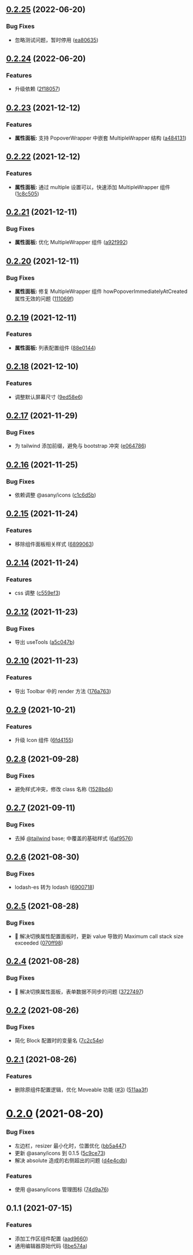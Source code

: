 ## [0.2.25](https://github.com/limaofeng/asany-editor/compare/v0.2.24...v0.2.25) (2022-06-20)


### Bug Fixes

* 忽略测试问题，暂时停用 ([ea80635](https://github.com/limaofeng/asany-editor/commit/ea806357224710eaafb800de27b5bf22e7597de9))



## [0.2.24](https://github.com/limaofeng/asany-editor/compare/v0.2.23...v0.2.24) (2022-06-20)


### Features

* 升级依赖 ([2f18057](https://github.com/limaofeng/asany-editor/commit/2f18057d5f5073b88d6f97a95e70306d1df883ac))



## [0.2.23](https://github.com/limaofeng/asany-editor/compare/v0.2.22...v0.2.23) (2021-12-12)


### Features

* **属性面板:** 支持 PopoverWrapper 中嵌套 MultipleWrapper 结构 ([a484131](https://github.com/limaofeng/asany-editor/commit/a4841315019ed224928275c8fca2e5ed86675aba))



## [0.2.22](https://github.com/limaofeng/asany-editor/compare/v0.2.21...v0.2.22) (2021-12-12)


### Features

* **属性面板:** 通过 multiple 设置可以，快速添加  MultipleWrapper 组件 ([1c8c505](https://github.com/limaofeng/asany-editor/commit/1c8c505f6d8889ded70483b34101ea81e1706b78))



## [0.2.21](https://github.com/limaofeng/asany-editor/compare/v0.2.20...v0.2.21) (2021-12-11)


### Bug Fixes

* **属性面板:** 优化 MultipleWrapper 组件 ([a92f992](https://github.com/limaofeng/asany-editor/commit/a92f992a48f0ce6ce3f2dcf0a581fae0580763d0))



## [0.2.20](https://github.com/limaofeng/asany-editor/compare/v0.2.19...v0.2.20) (2021-12-11)


### Bug Fixes

* **属性面板:** 修复 MultipleWrapper 组件 howPopoverImmediatelyAtCreated 属性无效的问题 ([111069f](https://github.com/limaofeng/asany-editor/commit/111069fe950fe38ff2783df286b7d42f961ec941))



## [0.2.19](https://github.com/limaofeng/asany-editor/compare/v0.2.18...v0.2.19) (2021-12-11)


### Features

* **属性面板:** 列表配置组件 ([88e0144](https://github.com/limaofeng/asany-editor/commit/88e01445be4d40b3191f19f8e1b512d1493e112f))



## [0.2.18](https://github.com/limaofeng/asany-editor/compare/v0.2.17...v0.2.18) (2021-12-10)


### Features

* 调整默认屏幕尺寸 ([9ed58e6](https://github.com/limaofeng/asany-editor/commit/9ed58e64e5cf183d1fb0e9ffd3fb82ab7ba7a185))



## [0.2.17](https://github.com/limaofeng/asany-editor/compare/v0.2.16...v0.2.17) (2021-11-29)


### Bug Fixes

* 为 tailwind 添加前缀，避免与 bootstrap 冲突 ([e064786](https://github.com/limaofeng/asany-editor/commit/e06478694f26fc5f693e05d305a88cbb68c154df))



## [0.2.16](https://github.com/limaofeng/asany-editor/compare/v0.2.15...v0.2.16) (2021-11-25)


### Bug Fixes

* 依赖调整 @asany/icons ([c1c6d5b](https://github.com/limaofeng/asany-editor/commit/c1c6d5b925363184503d5ebd48a3fc9bfc32df25))



## [0.2.15](https://github.com/limaofeng/asany-editor/compare/v0.2.14...v0.2.15) (2021-11-24)


### Features

* 移除组件面板相关样式 ([6899063](https://github.com/limaofeng/asany-editor/commit/68990636f7a754c22069255615d9c8df4143b92a))



## [0.2.14](https://github.com/limaofeng/asany-editor/compare/v0.2.12...v0.2.14) (2021-11-24)


### Features

* css 调整 ([c559ef3](https://github.com/limaofeng/asany-editor/commit/c559ef36a1797a9a31bce4f25fe00ed2b0fe87b3))

## [0.2.12](https://github.com/limaofeng/asany-editor/compare/v0.2.10...v0.2.12) (2021-11-23)


### Bug Fixes

* 导出 useTools ([a5c047b](https://github.com/limaofeng/asany-editor/commit/a5c047b0e7f206b886780979400169adde9e48ce))


## [0.2.10](https://github.com/limaofeng/asany-editor/compare/v0.2.9...v0.2.10) (2021-11-23)


### Features

* 导出 Toolbar 中的 render 方法 ([176a763](https://github.com/limaofeng/asany-editor/commit/176a7637f9a64b01b78c7c1a53ece2022224f07c))



## [0.2.9](https://github.com/limaofeng/asany-editor/compare/v0.2.8...v0.2.9) (2021-10-21)


### Features

* 升级 Icon 组件 ([6fd4155](https://github.com/limaofeng/asany-editor/commit/6fd415544300f6b551b3a2bb1bf55dd1c2e6e9ac))



## [0.2.8](https://github.com/limaofeng/asany-editor/compare/v0.2.7...v0.2.8) (2021-09-28)


### Bug Fixes

* 避免样式冲突，修改 class 名称 ([1528bd4](https://github.com/limaofeng/asany-editor/commit/1528bd4f87f42e4bb5f99c0497100770e2a73cb0))



## [0.2.7](https://github.com/limaofeng/asany-editor/compare/v0.2.6...v0.2.7) (2021-09-11)


### Bug Fixes

* 去掉 [@tailwind](https://github.com/tailwind) base; 中覆盖的基础样式 ([6af9576](https://github.com/limaofeng/asany-editor/commit/6af957659c6e839a60c524efcd9cc3d01ecb97c4))



## [0.2.6](https://github.com/limaofeng/asany-editor/compare/v0.2.5...v0.2.6) (2021-08-30)


### Bug Fixes

* lodash-es 转为 lodash ([6900718](https://github.com/limaofeng/asany-editor/commit/69007180ea9b1ac8b91d9c71d16c9b05349a884e))



## [0.2.5](https://github.com/limaofeng/asany-editor/compare/v0.2.4...v0.2.5) (2021-08-28)


### Bug Fixes

* :bug: 解决切换属性配置面板时，更新 value 导致的 Maximum call stack size exceeded ([070ff98](https://github.com/limaofeng/asany-editor/commit/070ff9895576e151f7cce6bd67940299f98647db))



## [0.2.4](https://github.com/limaofeng/asany-editor/compare/v0.2.2...v0.2.4) (2021-08-28)


### Bug Fixes

* :bug: 解决切换属性面板，表单数据不同步的问题 ([3727497](https://github.com/limaofeng/asany-editor/commit/3727497193f34b0fdab97e9f2e3863aaf814843c))

## [0.2.2](https://github.com/limaofeng/asany-editor/compare/v0.2.1...v0.2.2) (2021-08-26)


### Bug Fixes

* 简化 Block 配置时的变量名 ([7c2c54e](https://github.com/limaofeng/asany-editor/commit/7c2c54e20fea5ae7094b85411ea93aef690f9e02))



## [0.2.1](https://github.com/limaofeng/asany-editor/compare/v0.2.0...v0.2.1) (2021-08-26)


### Features

* 删除原组件配置逻辑，优化 Moveable 功能 ([#3](https://github.com/limaofeng/asany-editor/issues/3)) ([511aa3f](https://github.com/limaofeng/asany-editor/commit/511aa3f137f84672346ecd2299258e408aca43d2))



# [0.2.0](https://github.com/limaofeng/asany-editor/compare/v0.1.1...v0.2.0) (2021-08-20)


### Bug Fixes

* 左边栏，resizer 最小化时，位置优化 ([bb5a447](https://github.com/limaofeng/asany-editor/commit/bb5a44746122c6ced405279e13dfe080c719da1c))
* 更新 @asany/icons 到 0.1.5 ([5c9ce73](https://github.com/limaofeng/asany-editor/commit/5c9ce734d13780e7d8edf0f0bde702c63b340048))
* 解决 absolute 造成的右侧超出的问题 ([d4e4cdb](https://github.com/limaofeng/asany-editor/commit/d4e4cdb7c37f60b19001436a71f3900bce77917f))


### Features

* 使用 @asany/icons 管理图标 ([74d9a76](https://github.com/limaofeng/asany-editor/commit/74d9a76b5e4a7b618c758d573c34a44e1a607c1e))



## 0.1.1 (2021-07-15)


### Features

* 添加工作区组件配置 ([aad9660](https://github.com/limaofeng/asany-editor/commit/aad9660d75c751151fac6694d07970f42ce33c86))
* 通用编辑器原始代码 ([8be574a](https://github.com/limaofeng/asany-editor/commit/8be574ac19d63cbb2766da94b5ec9976c135d42a))



